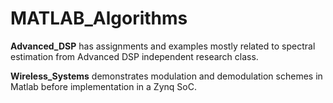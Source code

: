 # MATLAB_Algorithms
**Advanced_DSP** has assignments and examples mostly related to spectral estimation from Advanced DSP independent research class.

**Wireless_Systems** demonstrates modulation and demodulation schemes in Matlab before implementation in a Zynq SoC.
